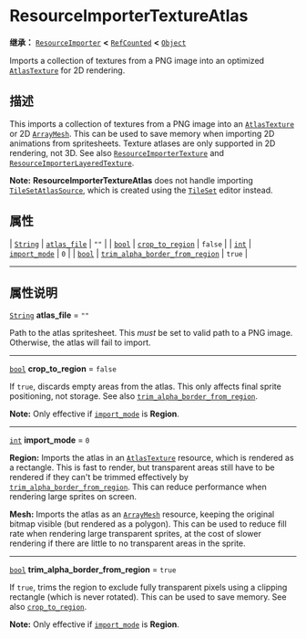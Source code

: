 <!-- ⚠ 请勿编辑本文件 ⚠ -->
<!-- 本文档使用脚本从 WeDot 引擎源码仓库生成。 -->
<!-- 生成脚本：https://github.com/WeDot-Engine/WeDot/tree/4.3/doc/tools/make_md.py； -->
<!-- 原文件：https://github.com/WeDot-Engine/WeDot/tree/4.3/doc/classes/ResourceImporterTextureAtlas.xml。 -->

<div id="_class_resourceimportertextureatlas"></div>

# ResourceImporterTextureAtlas

**继承：** [`ResourceImporter`](class_resourceimporter.md) **<** [`RefCounted`](class_refcounted.md) **<** [`Object`](class_object.md)

Imports a collection of textures from a PNG image into an optimized [`AtlasTexture`](class_atlastexture.md) for 2D rendering.

## 描述

This imports a collection of textures from a PNG image into an [`AtlasTexture`](class_atlastexture.md) or 2D [`ArrayMesh`](class_arraymesh.md). This can be used to save memory when importing 2D animations from spritesheets. Texture atlases are only supported in 2D rendering, not 3D. See also [`ResourceImporterTexture`](class_resourceimportertexture.md) and [`ResourceImporterLayeredTexture`](class_resourceimporterlayeredtexture.md).

 **Note:** **ResourceImporterTextureAtlas** does not handle importing [`TileSetAtlasSource`](class_tilesetatlassource.md), which is created using the [`TileSet`](class_tileset.md) editor instead.

## 属性

| [`String`](class_string.md) | [`atlas_file`](#class_resourceimportertextureatlas_property_atlas_file)                                       | ``""``    |
| [`bool`](class_bool.md)     | [`crop_to_region`](#class_resourceimportertextureatlas_property_crop_to_region)                               | ``false`` |
| [`int`](class_int.md)       | [`import_mode`](#class_resourceimportertextureatlas_property_import_mode)                                     | ``0``     |
| [`bool`](class_bool.md)     | [`trim_alpha_border_from_region`](#class_resourceimportertextureatlas_property_trim_alpha_border_from_region) | ``true``  |

<!-- rst-class:: classref-section-separator -->

---

## 属性说明

<div id="_class_resourceimportertextureatlas_property_atlas_file"></div>

[`String`](class_string.md) **atlas_file** = ``""`` <div id="class_resourceimportertextureatlas_property_atlas_file"></div>

Path to the atlas spritesheet. This *must* be set to valid path to a PNG image. Otherwise, the atlas will fail to import.

<!-- rst-class:: classref-item-separator -->

---

<div id="_class_resourceimportertextureatlas_property_crop_to_region"></div>

[`bool`](class_bool.md) **crop_to_region** = ``false`` <div id="class_resourceimportertextureatlas_property_crop_to_region"></div>

If `true`, discards empty areas from the atlas. This only affects final sprite positioning, not storage. See also [`trim_alpha_border_from_region`](#class_resourceimportertextureatlas_property_trim_alpha_border_from_region).

 **Note:** Only effective if [`import_mode`](#class_resourceimportertextureatlas_property_import_mode) is **Region**.

<!-- rst-class:: classref-item-separator -->

---

<div id="_class_resourceimportertextureatlas_property_import_mode"></div>

[`int`](class_int.md) **import_mode** = ``0`` <div id="class_resourceimportertextureatlas_property_import_mode"></div>

**Region:** Imports the atlas in an [`AtlasTexture`](class_atlastexture.md) resource, which is rendered as a rectangle. This is fast to render, but transparent areas still have to be rendered if they can't be trimmed effectively by [`trim_alpha_border_from_region`](#class_resourceimportertextureatlas_property_trim_alpha_border_from_region). This can reduce performance when rendering large sprites on screen.

 **Mesh:** Imports the atlas as an [`ArrayMesh`](class_arraymesh.md) resource, keeping the original bitmap visible (but rendered as a polygon). This can be used to reduce fill rate when rendering large transparent sprites, at the cost of slower rendering if there are little to no transparent areas in the sprite.

<!-- rst-class:: classref-item-separator -->

---

<div id="_class_resourceimportertextureatlas_property_trim_alpha_border_from_region"></div>

[`bool`](class_bool.md) **trim_alpha_border_from_region** = ``true`` <div id="class_resourceimportertextureatlas_property_trim_alpha_border_from_region"></div>

If `true`, trims the region to exclude fully transparent pixels using a clipping rectangle (which is never rotated). This can be used to save memory. See also [`crop_to_region`](#class_resourceimportertextureatlas_property_crop_to_region).

 **Note:** Only effective if [`import_mode`](#class_resourceimportertextureatlas_property_import_mode) is **Region**.

[^virtual]: 本方法通常需要用户覆盖才能生效。
[^const]: 本方法无副作用，不会修改该实例的任何成员变量。
[^vararg]: 本方法除了能接受在此处描述的参数外，还能够继续接受任意数量的参数。
[^constructor]: 本方法用于构造某个类型。
[^static]: 调用本方法无需实例，可直接使用类名进行调用。
[^operator]: 本方法描述的是使用本类型作为左操作数的有效运算符。
[^bitfield]: 这个值是由下列位标志构成位掩码的整数。
[^void]: 无返回值。
